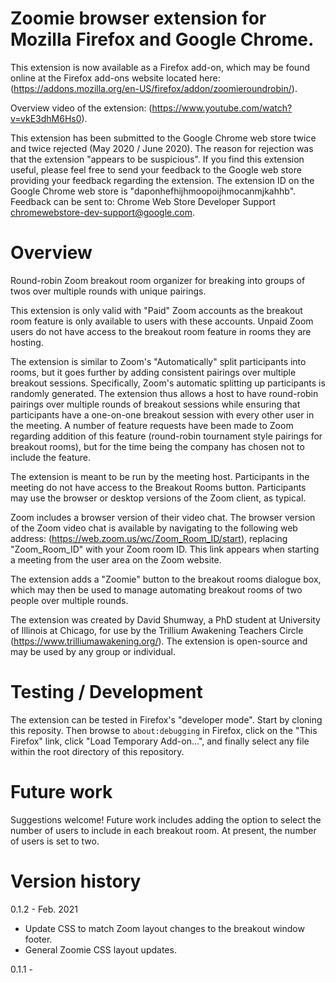 # Zoomie browser extension for Mozilla Firefox and Google Chrome.

This extension is now available as a Firefox add-on, which may be found online
at the Firefox add-ons website located here:
(https://addons.mozilla.org/en-US/firefox/addon/zoomieroundrobin/).

Overview video of the extension:
(https://www.youtube.com/watch?v=vkE3dhM6Hs0).

This extension has been submitted to the Google Chrome web store twice
and twice rejected (May 2020 / June 2020). The reason for rejection was
that the extension "appears to be suspicious". If you find this
extension useful, please feel free to send your feedback to the Google
web store providing your feedback regarding the extension. The extension
ID on the Google Chrome web store is "daponhefhijhmoopoijhmocanmjkahhb".
Feedback can be sent to: Chrome Web Store Developer Support
<chromewebstore-dev-support@google.com>.

# Overview

Round-robin Zoom breakout room organizer for breaking into groups of twos over multiple rounds with unique pairings.

This extension is only valid with "Paid" Zoom accounts as the breakout room feature is only available to users with these accounts. Unpaid Zoom users do not have access to the breakout room feature in rooms they are hosting.

The extension is similar to Zoom's "Automatically" split participants into rooms, but it goes further by adding consistent pairings over multiple breakout sessions. Specifically, Zoom's automatic splitting up participants is randomly generated. The extension thus allows a host to have round-robin pairings over multiple rounds of breakout sessions while ensuring that participants have a one-on-one breakout session with every other user in the meeting. A number of feature requests have been made to Zoom regarding addition of this feature (round-robin tournament style pairings for breakout rooms), but for the time being the company has chosen not to include the feature.

The extension is meant to be run by the meeting host. Participants in the meeting do not have access to the Breakout Rooms button. Participants may use the browser or desktop versions of the Zoom client, as typical.

Zoom includes a browser version of their video chat. The browser version of the Zoom video chat is available by navigating to the following web address: (https://web.zoom.us/wc/Zoom_Room_ID/start), replacing "Zoom_Room_ID" with your Zoom room ID. This link appears when starting a meeting from the user area on the Zoom website.

The extension adds a "Zoomie" button to the breakout rooms dialogue box, which may then be used to manage automating breakout rooms of two people over multiple rounds.

The extension was created by David Shumway, a PhD student at University of Illinois at Chicago, for use by the Trillium Awakening Teachers Circle (https://www.trilliumawakening.org/). The extension is open-source and may be used by any group or individual.

# Testing / Development

The extension can be tested in Firefox's "developer mode". Start by
cloning this reposity. Then browse to `about:debugging` in Firefox,
click on the "This Firefox" link, click "Load Temporary Add-on...",
and finally select any file within the root directory of this repository.

# Future work

Suggestions welcome! Future work includes adding the option to select the number of users to include in each breakout room. At present, the number of users is set to two.

# Version history

0.1.2 - Feb. 2021
  
- Update CSS to match Zoom layout changes to the breakout window footer.
- General Zoomie CSS layout updates.

0.1.1 -

